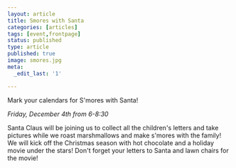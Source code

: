 ```yaml
---
layout: article
title: Smores with Santa
categories: [articles]
tags: [event,frontpage]
status: published
type: article
published: true
image: smores.jpg
meta:
  _edit_last: '1'

---
```


Mark your calendars for S'mores with Santa!

*Friday, December 4th from 6-8:30*

Santa Claus will be joining us to collect all the children's letters and take pictures while we roast marshmallows and make s'mores with the family! We will kick off the Christmas season with hot chocolate and a holiday movie under the stars! Don't forget your letters to Santa and lawn chairs for the movie!
